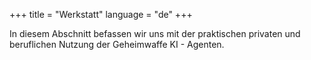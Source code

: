 +++
title = "Werkstatt" 
language = "de"
+++

In diesem Abschnitt befassen wir uns mit der praktischen privaten und beruflichen Nutzung der Geheimwaffe KI - Agenten.
